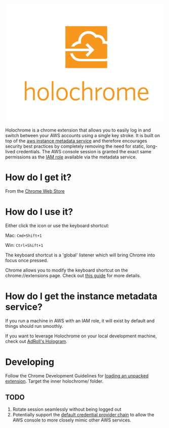 ![Holochrome Icon](holochrome-920x680.png "Holochrome Icon")

Holochrome is a chrome extension that allows you to easily log in and switch between your AWS accounts using a single key stroke. It is built on top of the [aws instance metadata service](http://docs.aws.amazon.com/AWSEC2/latest/UserGuide/ec2-instance-metadata.html) and therefore encourages security best practices by completely removing the need for static, long-lived credentials. The AWS console session is granted the exact same permissions as the [IAM role](http://docs.aws.amazon.com/AWSEC2/latest/UserGuide/iam-roles-for-amazon-ec2.html) available via the metadata service.

# How do I get it?

From the [Chrome Web Store](https://chrome.google.com/webstore/detail/holochrome/fgnplojdffjfbcmoldcfdoikldnogjpa)

# How do I use it?

Either click the icon or use the keyboard shortcut:

Mac: `Cmd+Shift+1`

Win: `Ctrl+Shift+1`

The keyboard shortcut is a 'global' listener which will bring Chrome into focus once pressed.

Chrome allows you to modify the keyboard shortcut on the chrome://extensions page. Check out [this guide](http://www.howtogeek.com/127162/how-to-create-custom-keyboard-shortcuts-for-browser-actions-and-extensions-in-google-chrome/) for more details.

# How do I get the instance metadata service?

If you run a machine in AWS with an IAM role, it will exist by default and things should run smoothly.

If you want to leverage Holochrome on your local development machine, check out [AdRoll's Hologram](https://github.com/AdRoll/hologram).


# Developing

Follow the Chrome Development Guidelines for [loading an unpacked extension](https://developer.chrome.com/extensions/getstarted#unpacked). Target the inner holochrome/ folder.

## TODO

1. Rotate session seamlessly without being logged out
2. Potentially support the [default credential provider chain](http://docs.aws.amazon.com/AWSSdkDocsJava/latest/DeveloperGuide/credentials.html) to allow the AWS console to more closely mimic other AWS services.